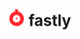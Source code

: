 # <svg role="img" viewBox="0 0 24 24" height=30 xmlns="http://www.w3.org/2000/svg"><title>Fastly</title><path fill="#FF282D" d="M13.919 3.036V1.3h.632V0H9.377v1.3h.631v1.749a10.572 10.572 0 00-8.575 10.384C1.433 19.275 6.17 24 12 24c5.842 0 10.567-4.737 10.567-10.567 0-5.186-3.729-9.486-8.648-10.397zm-1.628 15.826v-.607h-.619v.607c-2.757-.158-4.955-2.38-5.101-5.137h.607v-.62h-.607a5.436 5.436 0 015.101-5.089v.607h.62v-.607a5.435 5.435 0 015.137 5.114h-.607v.619h.607a5.444 5.444 0 01-5.138 5.113zm2.26-7.712l-.39-.389-1.979 1.725a.912.912 0 00-.316-.06c-.534 0-.971.448-.971.995 0 .547.437.996.971.996.535 0 .972-.45.972-.996a.839.839 0 00-.049-.304Z" /></svg> fastly